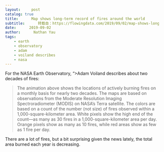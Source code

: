 ```yaml
---
layout:     post
catalog: true
title:      Map shows long-term record of fires around the world
subtitle:      转载自：https://flowingdata.com/2019/09/02/map-shows-long-term-record-of-fires-around-the-world/
date:      2019-09-02
author:      Nathan Yau
tags:
    - earth
    - observatory
    - adam
    - voiland describes
    - nasa
---
```


For the NASA Earth Observatory, “>Adam Voiland describes about two decades of fires:

> The animation above shows the locations of actively burning fires on a monthly basis for nearly two decades. The maps are based on observations from the Moderate Resolution Imaging Spectroradiometer (MODIS) on NASA’s Terra satellite. The colors are based on a count of the number (not size) of fires observed within a 1,000-square-kilometer area. White pixels show the high end of the count—as many as 30 fires in a 1,000-square-kilometer area per day. Orange pixels show as many as 10 fires, while red areas show as few as 1 fire per day.

There are a lot of fires, but a bit surprising given the news lately, the total area burned each year is decreasing.
